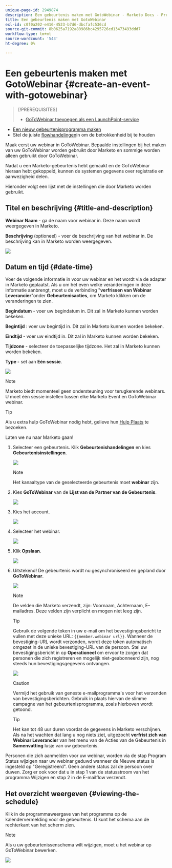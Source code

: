 ```yaml
---
unique-page-id: 2949874
description: Een gebeurtenis maken met GotoWebinar - Marketo Docs - Productdocumentatie
title: Een gebeurtenis maken met GotoWebinar
exl-id: c0f0a202-e416-4523-b7d6-dbcfafc536cd
source-git-commit: 8b0625a7192a80986bc4295726cd13473493ddd7
workflow-type: tm+mt
source-wordcount: '543'
ht-degree: 0%

---
```


# Een gebeurtenis maken met GotoWebinar {#create-an-event-with-gotowebinar}

>[!PREREQUISITES]
>
>* [GoToWebinar toevoegen als een LaunchPoint-service](/help/marketo/product-docs/administration/additional-integrations/add-gotowebinar-as-a-launchpoint-service.md)
* [Een nieuw gebeurtenisprogramma maken](/help/marketo/product-docs/demand-generation/events/understanding-events/create-a-new-event-program.md)
* Stel de juiste [flowhandelingen](/help/marketo/product-docs/core-marketo-concepts/smart-campaigns/flow-actions/add-a-flow-step-to-a-smart-campaign.md)in om de betrokkenheid bij te houden


Maak eerst uw webinar in GoToWebinar. Bepaalde instellingen bij het maken van uw GoToWebinar worden gebruikt door Marketo en sommige worden alleen gebruikt door GoToWebinar.

Nadat u een Marketo-gebeurtenis hebt gemaakt en de GoToWebinar hieraan hebt gekoppeld, kunnen de systemen gegevens over registratie en aanwezigheid delen.

Hieronder volgt een lijst met de instellingen die door Marketo worden gebruikt.

## Titel en beschrijving {#title-and-description}

**Webinar Naam**  - ga de naam voor webinar in. Deze naam wordt weergegeven in Marketo.

**Beschrijving**  (optioneel) - voer de beschrijving van het webinar in. De beschrijving kan in Marketo worden weergegeven.

![](assets/image2015-5-28-15-3a1-3a36.png)

## Datum en tijd {#date-time}

Voer de volgende informatie in voor uw webinar en het wordt via de adapter in Marketo geplaatst. Als u om het even welke veranderingen in deze informatie aanbrengt, moet u de verbinding &quot;**verfrissen van Webinar Leverancier**&quot;onder **Gebeurtenisacties**, om Marketo klikken om de veranderingen te zien.

**Begindatum**  - voer uw begindatum in. Dit zal in Marketo kunnen worden bekeken.

**Begintijd** : voer uw begintijd in. Dit zal in Marketo kunnen worden bekeken.

**Eindtijd**  - voer uw eindtijd in. Dit zal in Marketo kunnen worden bekeken.

**Tijdzone**  - selecteer de toepasselijke tijdzone. Het zal in Marketo kunnen worden bekeken.

**Type -** set aan  **Eén sessie**.

![](assets/image2015-5-28-15-3a7-3a1.png)

>[!NOTE]
Marketo biedt momenteel geen ondersteuning voor terugkerende webinars. U moet één sessie instellen tussen elke Marketo Event en GoToWebinar webinar.

>[!TIP]
Als u extra hulp GoToWebinar nodig hebt, gelieve hun [Hulp Plaats](https://support.logmeininc.com/gotowebinar) te bezoeken.

Laten we nu naar Marketo gaan!

1. Selecteer een gebeurtenis. Klik **Gebeurtenishandelingen** en kies **Gebeurtenisinstellingen**.

   ![](assets/image2015-5-14-14-3a53-3a10.png)

   >[!NOTE]
   Het kanaaltype van de geselecteerde gebeurtenis moet **webinar** zijn.

1. Kies **GoToWebinar** van de **Lijst van de Partner van de Gebeurtenis**.

   ![](assets/image2015-5-14-14-3a55-3a20.png)

1. Kies het account.

   ![](assets/rtaimage-2.png)

1. Selecteer het webinar.

   ![](assets/image2015-5-14-14-3a57-3a31.png)

1. Klik **Opslaan**.

   ![](assets/image2015-5-14-14-3a58-3a54.png)

1. Uitstekend! De gebeurtenis wordt nu gesynchroniseerd en gepland door **GoToWebinar**.

   ![](assets/image2015-5-14-15-3a0-3a47.png)

   >[!NOTE]
   De velden die Marketo verzendt, zijn: Voornaam, Achternaam, E-mailadres. Deze velden zijn verplicht en mogen niet leeg zijn.

   >[!TIP]
   Gebruik de volgende token in uw e-mail om het bevestigingsbericht te vullen met deze unieke URL: `{{member.webinar url}}`. Wanneer de bevestiging-URL wordt verzonden, wordt deze token automatisch omgezet in de unieke bevestiging-URL van de persoon.
   Stel uw bevestigingsbericht in op **Operationeel** om ervoor te zorgen dat personen die zich registreren en mogelijk niet-geabonneerd zijn, nog steeds hun bevestigingsgegevens ontvangen.

   ![](assets/goto-webinar.png)

   >[!CAUTION]
   Vermijd het gebruik van geneste e-mailprogramma&#39;s voor het verzenden van bevestigingsberichten. Gebruik in plaats hiervan de slimme campagne van het gebeurtenisprogramma, zoals hierboven wordt getoond.

   >[!TIP]
   Het kan tot 48 uur duren voordat de gegevens in Marketo verschijnen. Als na het wachten dat lang u nog niets ziet, uitgezocht **verfrist zich van Webinar Leverancier** van het menu van de Acties van de Gebeurtenis in **Samenvatting** lusje van uw gebeurtenis.

Personen die zich aanmelden voor uw webinar, worden via de stap Program Status wijzigen naar uw webinar geduwd wanneer de Nieuwe status is ingesteld op &quot;Geregistreerd&quot;. Geen andere status zal de persoon over duwen. Zorg er ook voor dat u in stap 1 van de statusstroom van het programma Wijzigen en stap 2 in de E-mailflow verzendt.

## Het overzicht weergeven  {#viewing-the-schedule}

Klik in de programmaweergave van het programma op de kalendervermelding voor de gebeurtenis. U kunt het schema aan de rechterkant van het scherm zien.

>[!NOTE]
Als u uw gebeurtenissenschema wilt wijzigen, moet u het webinar op GoToWebinar bewerken.

![](assets/image2015-5-14-15-3a3-3a13.png)

